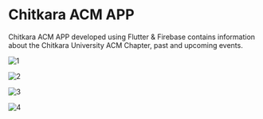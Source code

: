 # Chitkara ACM APP 

Chitkara ACM APP developed using Flutter & Firebase contains information about the Chitkara University ACM Chapter, past and upcoming events.

![1](https://user-images.githubusercontent.com/46738856/114024177-5cd3db00-9891-11eb-9117-9e12a2893fbe.jpeg)


![2](https://user-images.githubusercontent.com/46738856/114024186-5fcecb80-9891-11eb-943a-862e073b95e9.jpeg)


![3](https://user-images.githubusercontent.com/46738856/114024192-62c9bc00-9891-11eb-8325-2628b8d4b2c9.jpeg)


![4](https://user-images.githubusercontent.com/46738856/114024225-6b21f700-9891-11eb-93cd-a84420e84ea1.jpeg)

